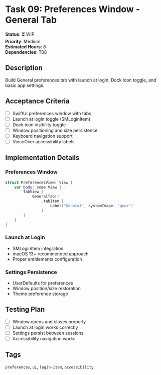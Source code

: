 # Task 09: Preferences Window - General Tab

**Status**: ⏳ WIP  
**Priority**: Medium  
**Estimated Hours**: 8  
**Dependencies**: T08  

## Description

Build General preferences tab with launch at login, Dock icon toggle, and basic app settings.

## Acceptance Criteria

- [ ] SwiftUI preferences window with tabs
- [ ] Launch at login toggle (SMLoginItem)
- [ ] Dock icon visibility toggle
- [ ] Window positioning and size persistence
- [ ] Keyboard navigation support
- [ ] VoiceOver accessibility labels

## Implementation Details

### Preferences Window
```swift
struct PreferencesView: View {
    var body: some View {
        TabView {
            GeneralTab()
                .tabItem {
                    Label("General", systemImage: "gear")
                }
        }
    }
}
```

### Launch at Login
- SMLoginItem integration
- macOS 13+ recommended approach
- Proper entitlements configuration

### Settings Persistence
- UserDefaults for preferences
- Window position/size restoration
- Theme preference storage

## Testing Plan

- [ ] Window opens and closes properly
- [ ] Launch at login works correctly
- [ ] Settings persist between sessions
- [ ] Accessibility navigation works

## Tags
`preferences`, `ui`, `login-item`, `accessibility`